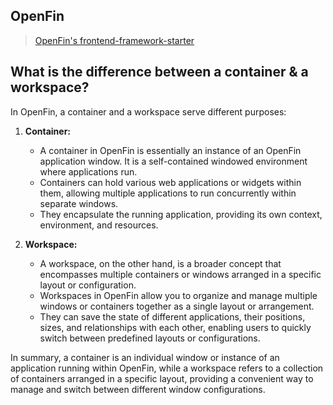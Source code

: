 ## OpenFin

> [OpenFin's frontend-framework-starter](https://github.com/built-on-openfin/frontend-framework-starter)


## What is the difference between a container & a workspace?

In OpenFin, a container and a workspace serve different purposes:

1. **Container:**
   - A container in OpenFin is essentially an instance of an OpenFin application window. It is a self-contained windowed environment where applications run.
   - Containers can hold various web applications or widgets within them, allowing multiple applications to run concurrently within separate windows.
   - They encapsulate the running application, providing its own context, environment, and resources.

2. **Workspace:**
   - A workspace, on the other hand, is a broader concept that encompasses multiple containers or windows arranged in a specific layout or configuration.
   - Workspaces in OpenFin allow you to organize and manage multiple windows or containers together as a single layout or arrangement.
   - They can save the state of different applications, their positions, sizes, and relationships with each other, enabling users to quickly switch between predefined layouts or configurations.

In summary, a container is an individual window or instance of an application running within OpenFin, while a workspace refers to a collection of containers arranged in a specific layout, providing a convenient way to manage and switch between different window configurations.